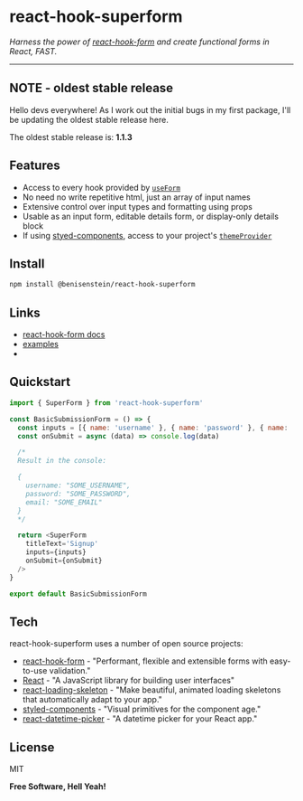 # react-hook-superform
*Harness the power of [react-hook-form](https://www.npmjs.com/package/react-hook-form) and create functional forms in React, FAST.*

---

## NOTE - oldest stable release

Hello devs everywhere! As I work out the initial bugs in my first package, I'll be updating the oldest stable release here.

The oldest stable release is: **1.1.3**

## Features

- Access to every hook provided by [`useForm`](https://react-hook-form.com/api/useform/)
- No need no write repetitive html, just an array of input names
- Extensive control over input types and formatting using props
- Usable as an input form, editable details form, or display-only details block
- If using [styed-components](https://styled-components.com/), access to your project's [`themeProvider`](https://styled-components.com/docs/api#themeprovider)

## Install

```sh
npm install @benisenstein/react-hook-superform
```

## Links

- [react-hook-form docs](https://www.npmjs.com/package/react-hook-form)
- [examples](https://github.com/BenIsenstein/react-hook-superform/tree/main/examples)
- 

## Quickstart

```js
import { SuperForm } from 'react-hook-superform'

const BasicSubmissionForm = () => {
  const inputs = [{ name: 'username' }, { name: 'password' }, { name: 'email' }]
  const onSubmit = async (data) => console.log(data) 

  /* 
  Result in the console:

  {
    username: "SOME_USERNAME",
    password: "SOME_PASSWORD",
    email: "SOME_EMAIL"
  }
  */

  return <SuperForm 
    titleText='Signup' 
    inputs={inputs}  
    onSubmit={onSubmit} 
  />
}

export default BasicSubmissionForm
```

## Tech

react-hook-superform uses a number of open source projects:

- [react-hook-form](https://www.npmjs.com/package/react-hook-form) - "Performant, flexible and extensible forms with easy-to-use validation."
- [React](https://reactjs.org/) - "A JavaScript library for building user interfaces"
- [react-loading-skeleton](https://www.npmjs.com/package/react-loading-skeleton) - "Make beautiful, animated loading skeletons that automatically adapt to your app."
- [styled-components](https://styled-components.com/) - "Visual primitives for the component age."
- [react-datetime-picker](https://www.npmjs.com/package/react-datetime-picker) - "A datetime picker for your React app."

## License

MIT

**Free Software, Hell Yeah!**
